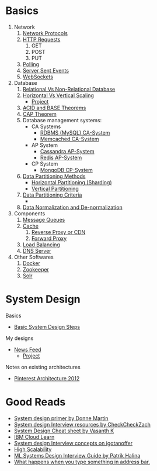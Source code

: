 <h1>Basics</h1>
  <ol>
    <li>Network
      <ol>
        <li><a href="Basics/Network Protocol/README.md">Network Protocols</a></li>
        <li><a href="Basics/HTTP Requests/README.md">HTTP Requests</a>
          <ol>
            <li>GET</li>
            <li>POST</li>
            <li>PUT</li>
          </ol>
        </li>
        <li><a href="Basics/Polling SSE and Web Sockets/README.md#polling">Polling</a></li>
        <li><a href="Basics/Polling SSE and Web Sockets/README.md#server-sent-events-sse">Server Sent Events</a></li>
        <li><a href="Basics/Polling SSE and Web Sockets/README.md#websockets">WebSockets</a></li>
      </ol>
    </li>
    <li> Database
      <ol>
        <li><a href="Basics/Relational Vs NonRelational/README.md">Relational Vs Non-Relational Database</a> </li>
        <li><a href="Basics/Horizontal and Vertical Scaling/README.md">Horizontal Vs Vertical Scaling</a> 
        <ul><li><a href="Basics/Horizontal and Vertical Scaling/Project">Project</a></li></ul>
        </li>
        <li><a href="Basics/ACID Theorem/README.md">ACID and BASE Theorems</a> </li>
        <li><a href="Basics/CAP Theorem/README.md">CAP Theorem</a></li>
        <li>Database management systems:
          <ul>
            <li>CA Systems
              <ul>
                <li><a href="Basics/Databases/RDBMS/README.md">RDBMS (MySQL) CA-System</a></li>
                <li><a href="Basics/Databases/Memcached/README.md">Memcached CA-System </a> </li>
              </ul>
            </li>
            <li>AP System
              <ul>
                <li><a href="Basics/Databases/Cassandra/README.md">Cassandra AP-System</a> </li>
                <li><a href="Basics/Databases/Redis/README.md">Redis AP-System</a> </li>
              </ul>
            </li>
            <li>CP System
              <ul>
                <li><a href="Basics/Databases/MongoDB/README.md">MongoDB CP-System</a> </li>
              </ul>
            </li>
          </ul>
        </li>
        <li><a href="Basics/Data Partitioning Methods/README.md">Data Partitioning Methods</a>
          <ul>
            <li><a href="Basics/Data Partitioning Methods/README.md#horizontal-partitioning-sharding">Horizontal Partitioning (Sharding)</a></li>
            <li><a href="Basics/Data Partitioning Methods/README.md#vertical-partitioning">Vertical Partitioning</a></li>
          </ul>
        </li>
        <li><a href="Basics/Data Partitioning Criteria/README.md">Data Partitioning Criteria</a> 
          <ul>
            <li></li>
          </ul>
        </li>
        <li><a href="Basics/Denormalization vs Normalization/README.md">Data Normalization and De-normalization</a></li>
      </ol>
    </li>
    <li> Components
      <ol>
        <li><a href="Basics/Message Queues/README.md">Message Queues</a></li>
        <li><a href="Basics/Cache/README.md">Cache</a>
          <ol>
            <li><a href="Basics/Cache/README.md#client-side-caching">Reverse Proxy or CDN</a></li>
            <li><a href="Basics/Cache/README.md#client-side-caching">Forward Proxy</a></li>
          </ol>
        </li>
        <li><a href="Basics/Load Balancing/README.md">Load Balancing</a></li>
        <li><a href="Basics/DNS/README.md">DNS Server</a></li>
      </ol>
    </li> 
    <li>Other Softwares
      <ol>
        <li><a href="Basics/Other Softwares/Docker/README.md">Docker</a> </li>
        <li><a href="Basics/Other Softwares/Zookeeper/README.md">Zookeeper</a> </li>
        <li><a href="Basics/Other Softwares/Apache Solr/README.md">Solr</a> </li>
      </ol>
    </li>
  </ol> 
    
<h1>System Design</h1>
  <p>Basics</p>
  <ul>
    <li><a href="SysDesigns/SystemDesignSteps/README.md">Basic System Design Steps</a></li>
  </ul>
  <p>My designs</p>
  <ul>
    <li><a href="SysDesigns/NewsFeed/README.md">News Feed</a>
      <ul><li><a href="SysDesigns/NewsFeed/Project/README.md">Project</a></li></ul>
    </li>
  </ul>
  <p>Notes on existing architectures</p>
  <ul>
    <li><a href="SysDesigns/Pinterest/README.md">Pinterest Architecture 2012</a> </li>
  </ul>

<h1>Good Reads</h1>
  <ul>
    <li><a href="https://github.com/donnemartin/system-design-primer">System design primer by Donne Martin</a></li>
    <li><a href="https://github.com/checkcheckzz/system-design-interview">System design Interview resources by CheckCheckZach</a></li>
    <li><a href="https://gist.github.com/vasanthk/485d1c25737e8e72759f">System Design Cheat sheet by Vasanth K</a> </li>
    <li><a href="https://www.ibm.com/cloud/learn">IBM Cloud Learn</a></li>
    <li><a href="https://igotanoffer.com/blogs/tech/network-protocols-proxies-system-design-interview">System design Interview concepts on igotanoffer</a></li>
    <li><a href="http://highscalability.com/">High Scalability</a> </li>
    <li><a href="http://patrickhalina.com/posts/ml-systems-design-interview-guide/">ML Systems Design Interview Guide by Patrik Halina</a> </li>
    <li><a href="https://github.com/alex/what-happens-when">What happens when you type something in address bar.</a> </li>
  </ul>
